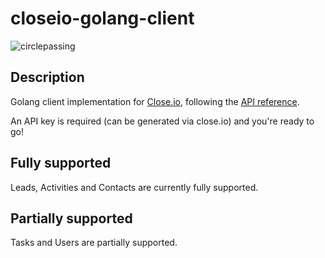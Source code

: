 # closeio-golang-client


![circlepassing](https://circleci.com/gh/veyo-care/closeio-golang-client.png?&style=shield&circle-token=0a57a96e8a6cfa8c16438f368b2757730ef1db4a)

## Description

Golang client implementation for [Close.io](http://close.io/), following the [API reference](http://developer.close.io/).

An API key is required (can be generated via close.io) and you're ready to go!

## Fully supported

Leads, Activities and Contacts are currently fully supported.

## Partially supported

Tasks and Users are partially supported.
